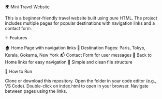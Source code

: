 🌍 Mini Travel Website

This is a beginner-friendly travel website built using pure HTML.
The project includes multiple pages for popular destinations with navigation links and a contact form.

✨ Features

🏠 Home Page with navigation links
📍 Destination Pages: Paris, Tokyo, Kerala, Gokarna, New York
📬 Contact Form for user messages
🔗 Back to Home links for easy navigation
📂 Simple and clean file structure

🚀 How to Run

Clone or download this repository.
Open the folder in your code editor (e.g., VS Code).
Double-click on index.html to open in your browser.
Navigate between pages using the links.
